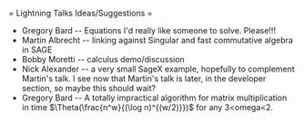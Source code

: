 = Lightning Talks Ideas/Suggestions =
 * Gregory Bard -- Equations I'd really like someone to solve. Please!!!
 * Martin Albrecht -- linking against Singular and fast commutative algebra in SAGE
 * Bobby Moretti -- calculus demo/discussion
 * Nick Alexander -- a very small SageX example, hopefully to complement Martin's talk.  I see now that Martin's talk is later, in the developer section, so maybe this should wait?
 * Gregory Bard -- A totally impractical algorithm for matrix multiplication in time $\Theta(\frac{n^w}{(\log n)^{(w/2)}})$ for any 3<omega<2.
